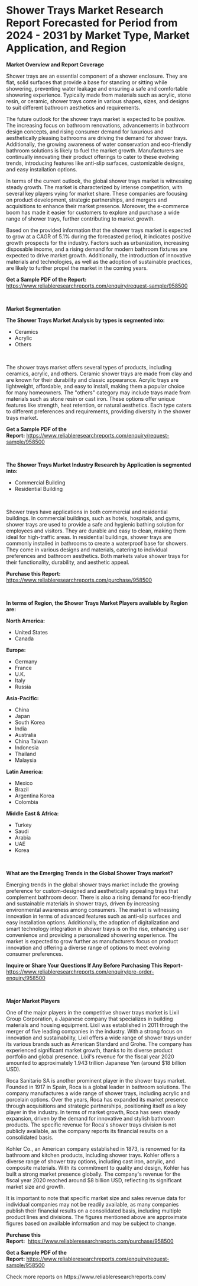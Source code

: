 <p><h1>Shower Trays Market Research Report Forecasted for Period from 2024 -  2031 by Market Type, Market Application, and Region</h1></p><p><strong>Market Overview and Report Coverage</strong></p>
<p><p>Shower trays are an essential component of a shower enclosure. They are flat, solid surfaces that provide a base for standing or sitting while showering, preventing water leakage and ensuring a safe and comfortable showering experience. Typically made from materials such as acrylic, stone resin, or ceramic, shower trays come in various shapes, sizes, and designs to suit different bathroom aesthetics and requirements.</p><p>The future outlook for the shower trays market is expected to be positive. The increasing focus on bathroom renovations, advancements in bathroom design concepts, and rising consumer demand for luxurious and aesthetically pleasing bathrooms are driving the demand for shower trays. Additionally, the growing awareness of water conservation and eco-friendly bathroom solutions is likely to fuel the market growth. Manufacturers are continually innovating their product offerings to cater to these evolving trends, introducing features like anti-slip surfaces, customizable designs, and easy installation options.</p><p>In terms of the current outlook, the global shower trays market is witnessing steady growth. The market is characterized by intense competition, with several key players vying for market share. These companies are focusing on product development, strategic partnerships, and mergers and acquisitions to enhance their market presence. Moreover, the e-commerce boom has made it easier for customers to explore and purchase a wide range of shower trays, further contributing to market growth.</p><p>Based on the provided information that the shower trays market is expected to grow at a CAGR of 5.1% during the forecasted period, it indicates positive growth prospects for the industry. Factors such as urbanization, increasing disposable income, and a rising demand for modern bathroom fixtures are expected to drive market growth. Additionally, the introduction of innovative materials and technologies, as well as the adoption of sustainable practices, are likely to further propel the market in the coming years.</p></p>
<p><strong>Get a Sample PDF of the Report:</strong> <a href="https://www.reliableresearchreports.com/enquiry/request-sample/958500">https://www.reliableresearchreports.com/enquiry/request-sample/958500</a></p>
<p>&nbsp;</p>
<p><strong>Market Segmentation</strong></p>
<p><strong>The Shower Trays Market Analysis by types is segmented into:</strong></p>
<p><ul><li>Ceramics</li><li>Acrylic</li><li>Others</li></ul></p>
<p>&nbsp;</p>
<p><p>The shower trays market offers several types of products, including ceramics, acrylic, and others. Ceramic shower trays are made from clay and are known for their durability and classic appearance. Acrylic trays are lightweight, affordable, and easy to install, making them a popular choice for many homeowners. The "others" category may include trays made from materials such as stone resin or cast iron. These options offer unique features like strength, heat retention, or natural aesthetics. Each type caters to different preferences and requirements, providing diversity in the shower trays market.</p></p>
<p><strong>Get a Sample PDF of the Report:</strong>&nbsp;<a href="https://www.reliableresearchreports.com/enquiry/request-sample/958500">https://www.reliableresearchreports.com/enquiry/request-sample/958500</a></p>
<p>&nbsp;</p>
<p><strong>The Shower Trays Market Industry Research by Application is segmented into:</strong></p>
<p><ul><li>Commercial Building</li><li>Residential Building</li></ul></p>
<p>&nbsp;</p>
<p><p>Shower trays have applications in both commercial and residential buildings. In commercial buildings, such as hotels, hospitals, and gyms, shower trays are used to provide a safe and hygienic bathing solution for employees and visitors. They are durable and easy to clean, making them ideal for high-traffic areas. In residential buildings, shower trays are commonly installed in bathrooms to create a waterproof base for showers. They come in various designs and materials, catering to individual preferences and bathroom aesthetics. Both markets value shower trays for their functionality, durability, and aesthetic appeal.</p></p>
<p><strong>Purchase this Report:</strong>&nbsp; <a href="https://www.reliableresearchreports.com/purchase/958500">https://www.reliableresearchreports.com/purchase/958500</a></p>
<p>&nbsp;</p>
<p><strong>In terms of Region, the Shower Trays Market Players available by Region are:</strong></p>
<p>
    <p> <strong> North America: </strong>
        <ul>
            <li>United States</li>
            <li>Canada</li>
        </ul>
        </p> 
    <p> <strong> Europe: </strong>
        <ul>
            <li>Germany</li>
            <li>France</li>
            <li>U.K.</li>
            <li>Italy</li>
            <li>Russia</li>
        </ul>
        </p> 
    <p> <strong> Asia-Pacific: </strong>
        <ul>
            <li>China</li>
            <li>Japan</li>
            <li>South Korea</li>
            <li>India</li>
            <li>Australia</li>
            <li>China Taiwan</li>
            <li>Indonesia</li>
            <li>Thailand</li>
            <li>Malaysia</li>
        </ul>
        </p> 
    <p> <strong> Latin America: </strong>
        <ul>
            <li>Mexico</li>
            <li>Brazil</li>
            <li>Argentina Korea</li>
            <li>Colombia</li>
        </ul>
        </p> 
    <p> <strong> Middle East & Africa: </strong>
        <ul>
            <li>Turkey</li>
            <li>Saudi</li>
            <li>Arabia</li>
            <li>UAE</li>
            <li>Korea</li>
        </ul>
    </p>
    </p>
<p>&nbsp;</p>
<p><strong>What are the Emerging Trends in the Global Shower Trays market?</strong></p>
<p><p>Emerging trends in the global shower trays market include the growing preference for custom-designed and aesthetically appealing trays that complement bathroom decor. There is also a rising demand for eco-friendly and sustainable materials in shower trays, driven by increasing environmental awareness among consumers. The market is witnessing innovation in terms of advanced features such as anti-slip surfaces and easy installation options. Additionally, the adoption of digitalization and smart technology integration in shower trays is on the rise, enhancing user convenience and providing a personalized showering experience. The market is expected to grow further as manufacturers focus on product innovation and offering a diverse range of options to meet evolving consumer preferences.</p></p>
<p><strong>Inquire or Share Your Questions If Any Before Purchasing This Report</strong>- <a href="https://www.reliableresearchreports.com/enquiry/pre-order-enquiry/958500">https://www.reliableresearchreports.com/enquiry/pre-order-enquiry/958500</a></p>
<p>&nbsp;</p>
<p><strong>Major Market Players</strong></p>
<p><p>One of the major players in the competitive shower trays market is Lixil Group Corporation, a Japanese company that specializes in building materials and housing equipment. Lixil was established in 2011 through the merger of five leading companies in the industry. With a strong focus on innovation and sustainability, Lixil offers a wide range of shower trays under its various brands such as American Standard and Grohe. The company has experienced significant market growth, thanks to its diverse product portfolio and global presence. Lixil's revenue for the fiscal year 2020 amounted to approximately 1.943 trillion Japanese Yen (around $18 billion USD).</p><p>Roca Sanitario SA is another prominent player in the shower trays market. Founded in 1917 in Spain, Roca is a global leader in bathroom solutions. The company manufactures a wide range of shower trays, including acrylic and porcelain options. Over the years, Roca has expanded its market presence through acquisitions and strategic partnerships, positioning itself as a key player in the industry. In terms of market growth, Roca has seen steady expansion, driven by the demand for innovative and stylish bathroom products. The specific revenue for Roca's shower trays division is not publicly available, as the company reports its financial results on a consolidated basis.</p><p>Kohler Co., an American company established in 1873, is renowned for its bathroom and kitchen products, including shower trays. Kohler offers a diverse range of shower tray options, including cast iron, acrylic, and composite materials. With its commitment to quality and design, Kohler has built a strong market presence globally. The company's revenue for the fiscal year 2020 reached around $8 billion USD, reflecting its significant market size and growth.</p><p>It is important to note that specific market size and sales revenue data for individual companies may not be readily available, as many companies publish their financial results on a consolidated basis, including multiple product lines and divisions. The figures mentioned above are approximate figures based on available information and may be subject to change.</p></p>
<p><strong>Purchase this Report:</strong>&nbsp;&nbsp;<a href="https://www.reliableresearchreports.com/purchase/958500">https://www.reliableresearchreports.com/purchase/958500</a></p>
<p></p>
<p><strong>Get a Sample PDF of the Report:</strong>&nbsp;<a href="https://www.reliableresearchreports.com/enquiry/request-sample/958500">https://www.reliableresearchreports.com/enquiry/request-sample/958500</a></p>
<p>Check more reports on https://www.reliableresearchreports.com/</p>